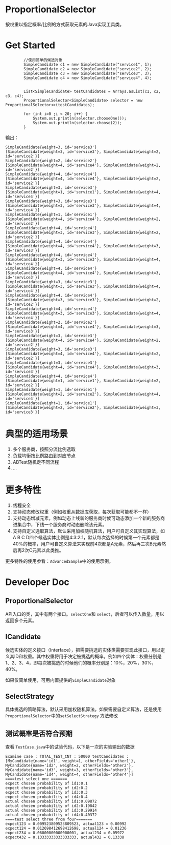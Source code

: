 # ProportionalSelector
按权重以指定概率/比例的方式获取元素的Java实现工具类。


# Get Started

            //使用简单的候选对象
            SimpleCandidate c1 = new SimpleCandidate("service1", 1);
            SimpleCandidate c2 = new SimpleCandidate("service2", 2);
            SimpleCandidate c3 = new SimpleCandidate("service3", 3);
            SimpleCandidate c4 = new SimpleCandidate("service4", 4);


            List<SimpleCandidate> testCandidates = Arrays.asList(c1, c2, c3, c4);
            ProportionalSelector<SimpleCandidate> selector = new ProportionalSelector<>(testCandidates);

            for (int i=0 ;i < 20; i++) {
                System.out.println(selector.chooseOne());
                System.out.println(selector.choose(2));
            }

输出：

```
SimpleCandidate{weight=3, id='service3'}
[SimpleCandidate{weight=3, id='service3'}, SimpleCandidate{weight=2, id='service2'}]
SimpleCandidate{weight=2, id='service2'}
[SimpleCandidate{weight=4, id='service4'}, SimpleCandidate{weight=2, id='service2'}]
SimpleCandidate{weight=4, id='service4'}
[SimpleCandidate{weight=4, id='service4'}, SimpleCandidate{weight=2, id='service2'}]
SimpleCandidate{weight=3, id='service3'}
[SimpleCandidate{weight=1, id='service1'}, SimpleCandidate{weight=4, id='service4'}]
SimpleCandidate{weight=3, id='service3'}
[SimpleCandidate{weight=3, id='service3'}, SimpleCandidate{weight=4, id='service4'}]
SimpleCandidate{weight=1, id='service1'}
[SimpleCandidate{weight=4, id='service4'}, SimpleCandidate{weight=2, id='service2'}]
SimpleCandidate{weight=4, id='service4'}
[SimpleCandidate{weight=3, id='service3'}, SimpleCandidate{weight=2, id='service2'}]
SimpleCandidate{weight=4, id='service4'}
[SimpleCandidate{weight=4, id='service4'}, SimpleCandidate{weight=3, id='service3'}]
SimpleCandidate{weight=4, id='service4'}
[SimpleCandidate{weight=3, id='service3'}, SimpleCandidate{weight=4, id='service4'}]
SimpleCandidate{weight=4, id='service4'}
[SimpleCandidate{weight=4, id='service4'}, SimpleCandidate{weight=3, id='service3'}]
SimpleCandidate{weight=3, id='service3'}
[SimpleCandidate{weight=3, id='service3'}, SimpleCandidate{weight=4, id='service4'}]
SimpleCandidate{weight=4, id='service4'}
[SimpleCandidate{weight=3, id='service3'}, SimpleCandidate{weight=2, id='service2'}]
SimpleCandidate{weight=4, id='service4'}
[SimpleCandidate{weight=3, id='service3'}, SimpleCandidate{weight=4, id='service4'}]
SimpleCandidate{weight=2, id='service2'}
[SimpleCandidate{weight=4, id='service4'}, SimpleCandidate{weight=3, id='service3'}]
SimpleCandidate{weight=3, id='service3'}
[SimpleCandidate{weight=4, id='service4'}, SimpleCandidate{weight=2, id='service2'}]
SimpleCandidate{weight=3, id='service3'}
[SimpleCandidate{weight=4, id='service4'}, SimpleCandidate{weight=2, id='service2'}]
SimpleCandidate{weight=3, id='service3'}
[SimpleCandidate{weight=4, id='service4'}, SimpleCandidate{weight=3, id='service3'}]
SimpleCandidate{weight=4, id='service4'}
[SimpleCandidate{weight=1, id='service1'}, SimpleCandidate{weight=2, id='service2'}]
SimpleCandidate{weight=1, id='service1'}
[SimpleCandidate{weight=2, id='service2'}, SimpleCandidate{weight=4, id='service4'}]
SimpleCandidate{weight=1, id='service1'}
[SimpleCandidate{weight=2, id='service2'}, SimpleCandidate{weight=3, id='service3'}]

```


 # 典型的适用场景
 1. 多个服务商，按照分流比例选取
 2. 负载均衡按比例路由到对应节点
 3. ABTest随机走不同流程
 4. ...
 
 # 更多特性
 
 1. 线程安全
 2. 支持动态修改权重（例如权重从数据库获取，每次获取可能都不一样）
 3. 支持动态增减元素，例如动态上线新的服务商时候可动态添加一个新的服务商进集合中，下线一个服务商时动态删除该元素。
 4. 支持自定义选取算法，默认采用加权随机算法，用户可自定义其实现算法，如A B C D四个候选实体比例是4:3:2:1，默认每次选择的时候第一个元素都是40%的概率，用户可自定义算法来实现前4次都是A元素，然后再三次B元素然后再2次C元素以此类推。
 
 
 更多特性的使用参看：`AdvancedSample`中的使用示例。 
 
 
 
 
 # Developer Doc
 
 ## ProportionalSelector
 
 API入口的类，其中有两个接口。`selectOne`和 `select`，后者可以传入数量，用以返回多个元素。
 
 ## ICandidate
 
 候选实体的定义接口（Interface），把需要挑选的实体类需要实现此接口，用以定义其ID和权重。其中权重将用于决定被挑选的概率。例如四个实体：权重分别是1、2、3、4，即每次被挑选的时候他们的概率分别是：10%，20%，30%，40%。
 
 如果仅简单使用，可用内置提供的`SimpleCandidate`对象
 
 
 ##  SelectStrategy
 具体挑选的策略算法，默认采用加权随机算法。如果需要自定义算法，还是使用`ProportionalSelector`中的`setSelectStrategy` 方法修改
 
 
 
 
 ## 测试概率是否符合预期
 
 查看 `TestCase.java`中的试验代码，以下是一次的实验输出的数据

```
Examine case : TOTAL_TEST_CNT : 50000 testCandidates : [MyCandidate{name='id1', weight=1, otherFields='other1'}, MyCandidate{name='id2', weight=2, otherFields='other2'}, MyCandidate{name='id3', weight=3, otherFields='other3'}, MyCandidate{name='id4', weight=4, otherFields='other4'}]
====test select one ======= 
expect chosen probability of id1:0.1
expect chosen probability of id2:0.2
expect chosen probability of id3:0.3
expect chosen probability of id4:0.4
actual chosen probability of id1:0.09872
actual chosen probability of id2:0.19842
actual chosen probability of id3:0.29914
actual chosen probability of id4:0.40372
====test select three from four=======
expect123 = 0.009523809523809523, actual123 = 0.00992
expect124 = 0.012698412698412698, actual124 = 0.01236
expect234 = 0.06000000000000001, actual234 = 0.05972
expect432 = 0.13333333333333333, actual432 = 0.13338
``` 
 
 

 
 
 
